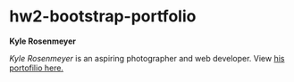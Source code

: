 # hw2-bootstrap-portfolio
**Kyle Rosenmeyer**

*Kyle Rosenmeyer* is an aspiring photographer and web developer. 
View [his portofilio here.](https://kylerosenmeyer.github.io/hw2-bootstrap-portfolio/)
